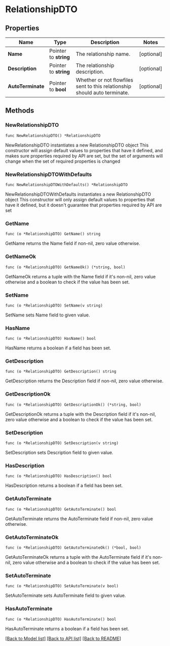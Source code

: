 # RelationshipDTO

## Properties

Name | Type | Description | Notes
------------ | ------------- | ------------- | -------------
**Name** | Pointer to **string** | The relationship name. | [optional] 
**Description** | Pointer to **string** | The relationship description. | [optional] 
**AutoTerminate** | Pointer to **bool** | Whether or not flowfiles sent to this relationship should auto terminate. | [optional] 

## Methods

### NewRelationshipDTO

`func NewRelationshipDTO() *RelationshipDTO`

NewRelationshipDTO instantiates a new RelationshipDTO object
This constructor will assign default values to properties that have it defined,
and makes sure properties required by API are set, but the set of arguments
will change when the set of required properties is changed

### NewRelationshipDTOWithDefaults

`func NewRelationshipDTOWithDefaults() *RelationshipDTO`

NewRelationshipDTOWithDefaults instantiates a new RelationshipDTO object
This constructor will only assign default values to properties that have it defined,
but it doesn't guarantee that properties required by API are set

### GetName

`func (o *RelationshipDTO) GetName() string`

GetName returns the Name field if non-nil, zero value otherwise.

### GetNameOk

`func (o *RelationshipDTO) GetNameOk() (*string, bool)`

GetNameOk returns a tuple with the Name field if it's non-nil, zero value otherwise
and a boolean to check if the value has been set.

### SetName

`func (o *RelationshipDTO) SetName(v string)`

SetName sets Name field to given value.

### HasName

`func (o *RelationshipDTO) HasName() bool`

HasName returns a boolean if a field has been set.

### GetDescription

`func (o *RelationshipDTO) GetDescription() string`

GetDescription returns the Description field if non-nil, zero value otherwise.

### GetDescriptionOk

`func (o *RelationshipDTO) GetDescriptionOk() (*string, bool)`

GetDescriptionOk returns a tuple with the Description field if it's non-nil, zero value otherwise
and a boolean to check if the value has been set.

### SetDescription

`func (o *RelationshipDTO) SetDescription(v string)`

SetDescription sets Description field to given value.

### HasDescription

`func (o *RelationshipDTO) HasDescription() bool`

HasDescription returns a boolean if a field has been set.

### GetAutoTerminate

`func (o *RelationshipDTO) GetAutoTerminate() bool`

GetAutoTerminate returns the AutoTerminate field if non-nil, zero value otherwise.

### GetAutoTerminateOk

`func (o *RelationshipDTO) GetAutoTerminateOk() (*bool, bool)`

GetAutoTerminateOk returns a tuple with the AutoTerminate field if it's non-nil, zero value otherwise
and a boolean to check if the value has been set.

### SetAutoTerminate

`func (o *RelationshipDTO) SetAutoTerminate(v bool)`

SetAutoTerminate sets AutoTerminate field to given value.

### HasAutoTerminate

`func (o *RelationshipDTO) HasAutoTerminate() bool`

HasAutoTerminate returns a boolean if a field has been set.


[[Back to Model list]](../README.md#documentation-for-models) [[Back to API list]](../README.md#documentation-for-api-endpoints) [[Back to README]](../README.md)


